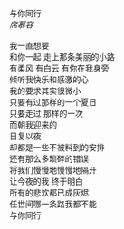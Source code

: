 与你同行 \
_席慕容_ \
 \
我一直想要 \
和你一起 走上那条美丽的小路 \
有柔风 有白云 有你在我身旁 \
倾听我快乐和感激的心 \
我的要求其实很微小 \
只要有过那样的一个夏日 \
只要走过 那样的一次 \
而朝我迎来的 \
日复以夜 \
却都是一些不被料到的安排 \
还有那么多琐碎的错误 \
将我们慢慢地慢慢地隔开 \
让今夜的我 终于明白 \
所有的悲欢都已成灰烬 \
任世间哪一条路我都不能 \
与你同行
